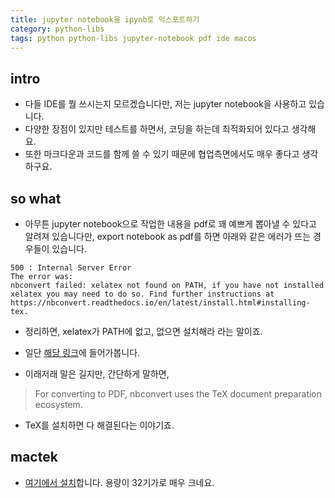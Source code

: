 ```yaml
---
title: jupyter notebook을 ipynb로 익스포트하기 
category: python-libs
tags: python python-libs jupyter-notebook pdf ide macos
---
```


## intro 

- 다들 IDE를 뭘 쓰시는지 모르겠습니다만, 저는 jupyter notebook을 사용하고 있습니다. 
- 다양한 장점이 있지만 테스트를 하면서, 코딩을 하는데 최적화되어 있다고 생각해요. 
- 또한 마크다운과 코드를 함께 쓸 수 있기 때문에 협업측면에서도 매우 좋다고 생각하구요. 

## so what 

- 아무튼 jupyter notebook으로 작업한 내용을 pdf로 꽤 예쁘게 뽑아낼 수 있다고 알려져 있습니다만, export notebook as pdf를 하면 아래와 같은 에러가 뜨는 경우들이 있습니다. 

```
500 : Internal Server Error
The error was:
nbconvert failed: xelatex not found on PATH, if you have not installed xelatex you may need to do so. Find further instructions at https://nbconvert.readthedocs.io/en/latest/install.html#installing-tex.
```

- 정리하면, xelatex가 PATH에 없고, 없으면 설치해라 라는 말이죠. 
- 일단 [해당 링크](https://nbconvert.readthedocs.io/en/latest/install.html#installing-tex)에 들어가봅니다. 

- 이래저래 말은 길지만, 간단하게 말하면, 

> For converting to PDF, nbconvert uses the TeX document preparation ecosystem. 

- TeX를 설치하면 다 해결된다는 이야기죠. 

## mactek

- [여기에서 설치](http://tug.org/mactex/mactex-download.html)합니다. 용량이 32기가로 매우 크네요. 
